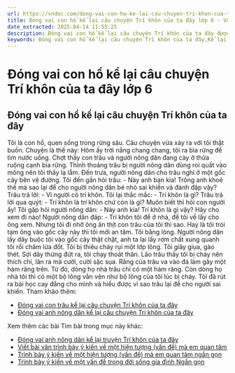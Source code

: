 ```yaml
---
url: https://vndoc.com/dong-vai-con-ho-ke-lai-cau-chuyen-tri-khon-cua-ta-day-163432
title: Đóng vai con hổ kể lại câu chuyện Trí khôn của ta đây lớp 6 - VnDoc.com
date_extracted: 2025-04-14 11:55:25
description: Đóng vai con hổ kể lại câu chuyện Trí khôn của ta đây được VnDoc sưu tầm và giới thiệu tới các em học sinh cùng quý phụ huynh tham khảo chuẩn bị tốt cho bài kiểm tra sắp tới.
keywords: Đóng vai con hổ kể lại câu chuyện Trí khôn của ta đây,Kể lại câu chuyện Trí khôn của ta đây bằng lời con hổ,Kể lại câu chuyện Trí khôn của ta đây,Đóng vai nhân vật kể lại một truyện cổ tích,Viết bài văn đóng vai nhân vật kể lại một truyện cổ tích Ngắn gọn,văn mẫu lớp 6
---
```


# Đóng vai con hổ kể lại câu chuyện Trí khôn của ta đây lớp 6
## **Đóng vai con hổ kể lại câu chuyện Trí khôn của ta đây**
Tôi là con hổ, quen sống trong rừng sâu. Câu chuyện vừa xảy ra với tôi thật buồn. Chuyện là thế này:
Hôm ấy trời nắng chang chang, tôi ra bìa rừng để tìm nước uống. Chợt thấy con trâu và người nông dân đang cày ở thửa ruộng cạnh bìa rừng. Thỉnh thoảng trâu bị người nông dân dùng roi quất vào mông nên tôi thấy lạ lẫm. Đến trưa, người nông dân cho trâu nghỉ ở một gốc cây bên vệ đường. Tôi đến gần hỏi trâu:
\- Này anh bạn kia\! Trông anh khoẻ thế mà sao lại để cho người nông dân bé nhỏ sai khiến và đánh đập vậy? Trâu trả lời:
\- Vì người có trí khôn.
Tôi lại thắc mắc:
\- Trí khôn là gì?
Trâu trả lời qua quýt:
\- Trí khôn là trí khôn chứ còn là gì? Muôn biết thì hỏi con người ấy\!
Tôi gặp hỏi người nông dân:
\- Này anh kia\! Trí khôn là gì vậy? Hãy cho xem đi nào\!
Người nông dân đáp:
\- Trí khôn tôi để ở nhà, để tôi về lấy cho ông xem. Nhưng tôi đi nhỡ ông ăn thịt con trâu của tôi thì sao. Hay là tôi trói tạm ông vào gốc cây này thì tôi mới an tâm.
Tôi bằng lòng. Người nông dân lấy dây buộc tôi vào gốc cây thật chặt, anh ta lại lấy rơm chất xung quanh tôi rồi châm lửa đốt. Tôi bị thiêu cháy rụi một lớp lông. Tôi giãy giụa, gào thét. Sợi dây thừng đứt ra, tôi chạy thoát thân. Lão trâu thấy tôi bị cháy nên thích chí, lăn ra mà cười, cười sặc sụa. Răng của trâu va vào đá làm gãy một hàm răng trên. Từ đó, dòng họ nhà trâu chỉ có một hàm răng. Còn dòng họ nhà tôi thì có một bộ lông vằn vện như bộ lông của tôi lúc bị cháy.
Tôi đã rút ra bài học cay đắng cho mình và hiểu được vì sao trâu lại để cho người sai khiến.
Tham khảo thêm:
  * [Đóng vai con trâu kể lại câu chuyện Trí khôn của ta đây](<https://vndoc.com/ke-lai-cau-chuyen-tri-khon-cua-ta-day-bang-loi-ke-cua-trau-174363>)
  * [Đóng vai anh nông dân kể lại câu chuyện Trí khôn của ta đây](<https://vndoc.com/ke-lai-truyen-tri-khon-cua-ta-day-bang-loi-ke-cua-anh-nong-dan-174374>)

Xem thêm các bài Tìm bài trong mục này khác:
  * [Đóng vai anh nông dân kể lại truyện Trí khôn của ta đây](</ke-lai-truyen-tri-khon-cua-ta-day-bang-loi-ke-cua-anh-nong-dan-174374>)
  * [Viết bài văn trình bày ý kiến về một hiện tượng \(vấn đề\) mà em quan tâm](</viet-bai-van-trinh-bay-y-kien-ve-mot-hien-tuong-van-de-ma-em-quan-tam-260021>)
  * [Trình bày ý kiến về một hiện tượng \(vấn đề\) mà em quan tâm ngắn gọn](</trinh-bay-y-kien-ve-mot-hien-tuong-van-de-ma-em-quan-tam-ngan-gon-260022>)
  * [Trình bày ý kiến về một vấn đề trong đời sống gia đình Ngắn gọn](</trinh-bay-y-kien-ve-mot-van-de-trong-doi-song-gia-dinh-ngan-gon-265000>)

